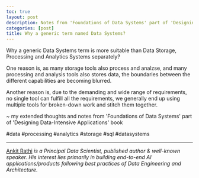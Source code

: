 ```yaml
---
toc: true
layout: post
description: Notes from 'Foundations of Data Systems' part of 'Designing Data-Intensive Applications' book
categories: [post]
title: Why a generic term named Data Systems?
---
```


Why a generic Data Systems term is more suitable than Data Storage, Processing and Analytics Systems separately?

One reason is, as many storage tools also process and analzse, and many processing and analysis tools also stores data, the boundaries between the different capabilities are becoming blurred.

Another reason is, due to the demanding and wide range of requirements, no single tool can fulfill all the requirements, we generally end up using multiple tools for broken-down work and stitch them together.

~ my extended thoughts and notes from 'Foundations of Data Systems' part of 'Designing Data-Intensive Applications' book

#data #processing #analytics #storage #sql #datasystems

*****

[Ankit Rathi](https://www.ankitrathi.com/) *is a Principal Data Scientist,
published author & well-known speaker. His interest lies primarily in building
end-to-end AI applications/products following best practices of Data Engineering
and Architecture.*
